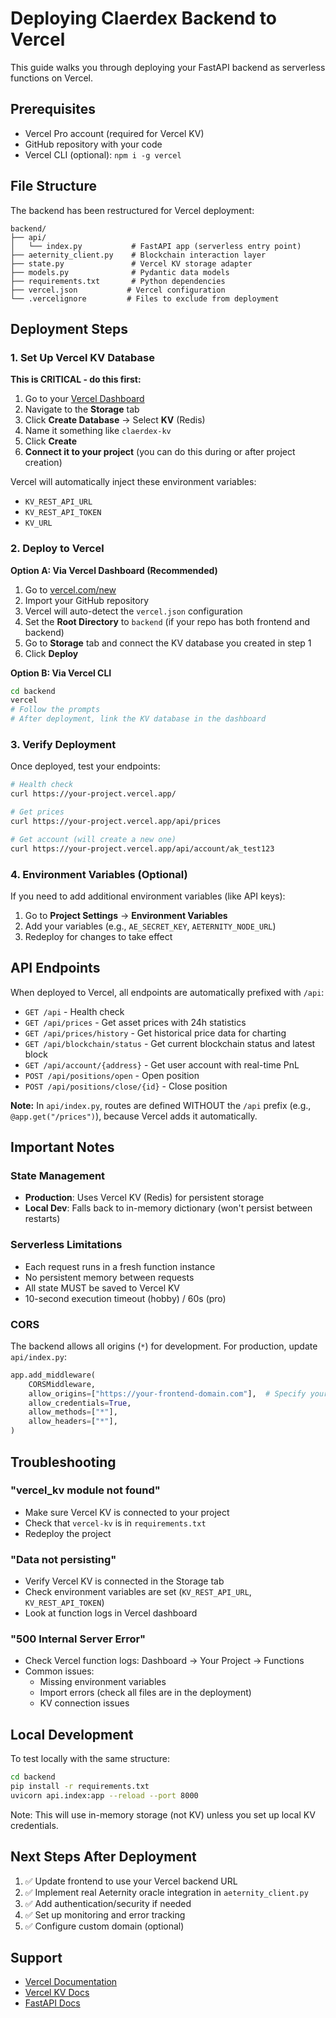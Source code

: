 # Deploying Claerdex Backend to Vercel

This guide walks you through deploying your FastAPI backend as serverless functions on Vercel.

## Prerequisites

- Vercel Pro account (required for Vercel KV)
- GitHub repository with your code
- Vercel CLI (optional): `npm i -g vercel`

## File Structure

The backend has been restructured for Vercel deployment:

```
backend/
├── api/
│   └── index.py           # FastAPI app (serverless entry point)
├── aeternity_client.py    # Blockchain interaction layer
├── state.py               # Vercel KV storage adapter
├── models.py              # Pydantic data models
├── requirements.txt       # Python dependencies
├── vercel.json           # Vercel configuration
└── .vercelignore         # Files to exclude from deployment
```

## Deployment Steps

### 1. Set Up Vercel KV Database

**This is CRITICAL - do this first:**

1. Go to your [Vercel Dashboard](https://vercel.com/dashboard)
2. Navigate to the **Storage** tab
3. Click **Create Database** → Select **KV** (Redis)
4. Name it something like `claerdex-kv`
5. Click **Create**
6. **Connect it to your project** (you can do this during or after project creation)

Vercel will automatically inject these environment variables:
- `KV_REST_API_URL`
- `KV_REST_API_TOKEN`
- `KV_URL`

### 2. Deploy to Vercel

**Option A: Via Vercel Dashboard (Recommended)**

1. Go to [vercel.com/new](https://vercel.com/new)
2. Import your GitHub repository
3. Vercel will auto-detect the `vercel.json` configuration
4. Set the **Root Directory** to `backend` (if your repo has both frontend and backend)
5. Go to **Storage** tab and connect the KV database you created in step 1
6. Click **Deploy**

**Option B: Via Vercel CLI**

```bash
cd backend
vercel
# Follow the prompts
# After deployment, link the KV database in the dashboard
```

### 3. Verify Deployment

Once deployed, test your endpoints:

```bash
# Health check
curl https://your-project.vercel.app/

# Get prices
curl https://your-project.vercel.app/api/prices

# Get account (will create a new one)
curl https://your-project.vercel.app/api/account/ak_test123
```

### 4. Environment Variables (Optional)

If you need to add additional environment variables (like API keys):

1. Go to **Project Settings** → **Environment Variables**
2. Add your variables (e.g., `AE_SECRET_KEY`, `AETERNITY_NODE_URL`)
3. Redeploy for changes to take effect

## API Endpoints

When deployed to Vercel, all endpoints are automatically prefixed with `/api`:

- `GET /api` - Health check
- `GET /api/prices` - Get asset prices with 24h statistics
- `GET /api/prices/history` - Get historical price data for charting
- `GET /api/blockchain/status` - Get current blockchain status and latest block
- `GET /api/account/{address}` - Get user account with real-time PnL
- `POST /api/positions/open` - Open position
- `POST /api/positions/close/{id}` - Close position

**Note:** In `api/index.py`, routes are defined WITHOUT the `/api` prefix (e.g., `@app.get("/prices")`), because Vercel adds it automatically.

## Important Notes

### State Management
- **Production**: Uses Vercel KV (Redis) for persistent storage
- **Local Dev**: Falls back to in-memory dictionary (won't persist between restarts)

### Serverless Limitations
- Each request runs in a fresh function instance
- No persistent memory between requests
- All state MUST be saved to Vercel KV
- 10-second execution timeout (hobby) / 60s (pro)

### CORS
The backend allows all origins (`*`) for development. For production, update `api/index.py`:

```python
app.add_middleware(
    CORSMiddleware,
    allow_origins=["https://your-frontend-domain.com"],  # Specify your frontend
    allow_credentials=True,
    allow_methods=["*"],
    allow_headers=["*"],
)
```

## Troubleshooting

### "vercel_kv module not found"
- Make sure Vercel KV is connected to your project
- Check that `vercel-kv` is in `requirements.txt`
- Redeploy the project

### "Data not persisting"
- Verify Vercel KV is connected in the Storage tab
- Check environment variables are set (`KV_REST_API_URL`, `KV_REST_API_TOKEN`)
- Look at function logs in Vercel dashboard

### "500 Internal Server Error"
- Check Vercel function logs: Dashboard → Your Project → Functions
- Common issues:
  - Missing environment variables
  - Import errors (check all files are in the deployment)
  - KV connection issues

## Local Development

To test locally with the same structure:

```bash
cd backend
pip install -r requirements.txt
uvicorn api.index:app --reload --port 8000
```

Note: This will use in-memory storage (not KV) unless you set up local KV credentials.

## Next Steps After Deployment

1. ✅ Update frontend to use your Vercel backend URL
2. ✅ Implement real Aeternity oracle integration in `aeternity_client.py`
3. ✅ Add authentication/security if needed
4. ✅ Set up monitoring and error tracking
5. ✅ Configure custom domain (optional)

## Support

- [Vercel Documentation](https://vercel.com/docs)
- [Vercel KV Docs](https://vercel.com/docs/storage/vercel-kv)
- [FastAPI Docs](https://fastapi.tiangolo.com/)
